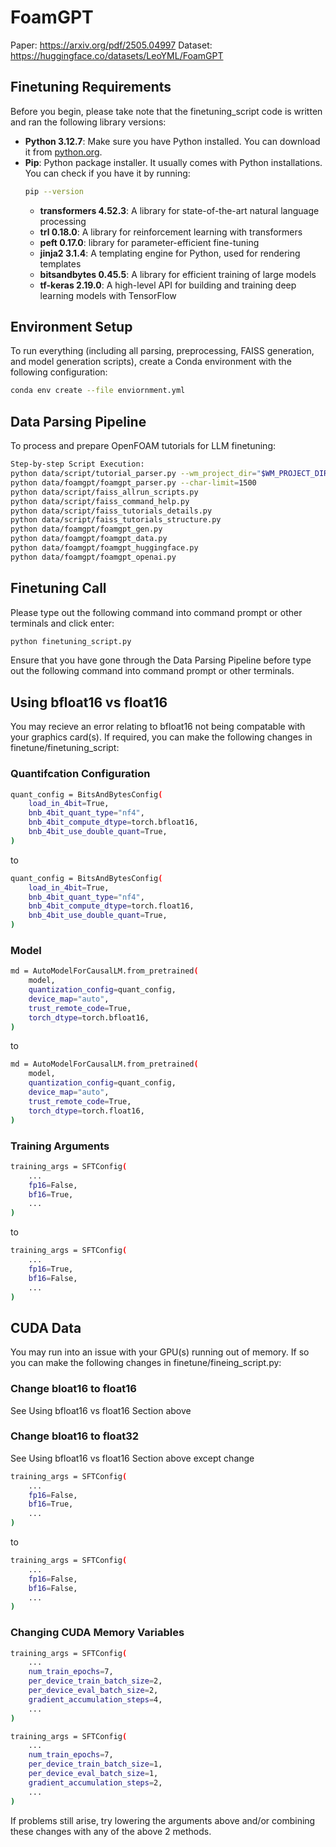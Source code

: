 # FoamGPT
Paper: https://arxiv.org/pdf/2505.04997
Dataset: https://huggingface.co/datasets/LeoYML/FoamGPT
## Finetuning Requirements
Before you begin, please take note that the finetuning_script code is written and ran the following library versions:

- **Python 3.12.7**: Make sure you have Python installed. You can download it from [python.org](https://www.python.org/downloads/).
- **Pip**: Python package installer. It usually comes with Python installations. You can check if you have it by running:
  ```bash
  pip --version
  ```
    - **transformers 4.52.3**: A library for state-of-the-art natural language processing
    - **trl 0.18.0**: A library for reinforcement learning with transformers
    - **peft 0.17.0**: library for parameter-efficient fine-tuning
    - **jinja2 3.1.4**: A templating engine for Python, used for rendering templates 
    - **bitsandbytes 0.45.5**: A library for efficient training of large models
    - **tf-keras 2.19.0**: A high-level API for building and training deep learning models with TensorFlow


## Environment Setup

To run everything (including all parsing, preprocessing, FAISS generation, and model generation scripts), create a Conda environment with the following configuration:
  ```bash
  conda env create --file enviornment.yml
```
## Data Parsing Pipeline

To process and prepare OpenFOAM tutorials for LLM finetuning:
```bash
Step-by-step Script Execution:
python data/script/tutorial_parser.py --wm_project_dir="$WM_PROJECT_DIR" --output_dir="data/raw"
python data/foamgpt/foamgpt_parser.py --char-limit=1500
python data/script/faiss_allrun_scripts.py  
python data/script/faiss_command_help.py  
python data/script/faiss_tutorials_details.py  
python data/script/faiss_tutorials_structure.py
python data/foamgpt/foamgpt_gen.py
python data/foamgpt/foamgpt_data.py
python data/foamgpt/foamgpt_huggingface.py  
python data/foamgpt/foamgpt_openai.py
```

## Finetuning Call
Please type out the following command into command prompt or other terminals and click enter:
  ```bash
  python finetuning_script.py
  ```

Ensure that you have gone through the Data Parsing Pipeline before type out the following command into command prompt or other terminals.

## Using bfloat16 vs float16
You may recieve an error relating to bfloat16 not being compatable with your graphics card(s). If required, you can make the following changes in finetune/finetuning_script:

### Quantifcation Configuration

```bash
quant_config = BitsAndBytesConfig(
    load_in_4bit=True,
    bnb_4bit_quant_type="nf4",
    bnb_4bit_compute_dtype=torch.bfloat16,
    bnb_4bit_use_double_quant=True,
)
```

to 

```bash
quant_config = BitsAndBytesConfig(
    load_in_4bit=True,
    bnb_4bit_quant_type="nf4",
    bnb_4bit_compute_dtype=torch.float16,
    bnb_4bit_use_double_quant=True,
)
```

### Model

```bash
md = AutoModelForCausalLM.from_pretrained(
    model,
    quantization_config=quant_config,
    device_map="auto",
    trust_remote_code=True,
    torch_dtype=torch.bfloat16,
)
```

to 

```bash
md = AutoModelForCausalLM.from_pretrained(
    model,
    quantization_config=quant_config,
    device_map="auto",
    trust_remote_code=True,
    torch_dtype=torch.float16,
)
```

### Training Arguments

```bash
training_args = SFTConfig(
    ...
    fp16=False,
    bf16=True,
    ...
)
```

to

```bash
training_args = SFTConfig(
    ...
    fp16=True,
    bf16=False,
    ...
)
```

## CUDA Data
You may run into an issue with your GPU(s) running out of memory. If so you can make the following changes in finetune/fineing_script.py:

### Change bloat16 to float16
See Using bfloat16 vs float16 Section above

### Change bloat16 to float32
See Using bfloat16 vs float16 Section above except change 
```bash
training_args = SFTConfig(
    ...
    fp16=False,
    bf16=True,
    ...
)
```

to

```bash
training_args = SFTConfig(
    ...
    fp16=False,
    bf16=False,
    ...
)
```

### Changing CUDA Memory Variables

```bash
training_args = SFTConfig(
    ...
    num_train_epochs=7,
    per_device_train_batch_size=2,
    per_device_eval_batch_size=2,
    gradient_accumulation_steps=4,
    ...
)
```

```bash
training_args = SFTConfig(
    ...
    num_train_epochs=7,
    per_device_train_batch_size=1,
    per_device_eval_batch_size=1,
    gradient_accumulation_steps=2,
    ...
)
```

If problems still arise, try lowering the arguments above and/or combining these changes with any of the above 2 methods. 